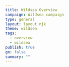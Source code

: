 ```yaml
---
title: Wildsea Overview
campaign: Wildsea campaign
type: general
layout: layout.njk
theme: wildsea
tags:
  - overview
  - wildsea
publish: true
gm: false
summary: ""
---
```

